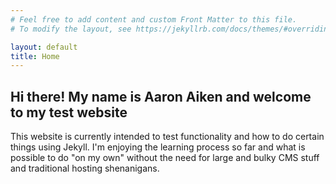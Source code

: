 ```yaml
---
# Feel free to add content and custom Front Matter to this file.
# To modify the layout, see https://jekyllrb.com/docs/themes/#overriding-theme-defaults

layout: default
title: Home
---
```


## Hi there! My name is Aaron Aiken and welcome to my test website
This website is currently intended to test functionality and how to do certain things using Jekyll. I'm enjoying the learning process so far and what is possible to do "on my own" without the need for large and bulky CMS stuff and traditional hosting shenanigans.